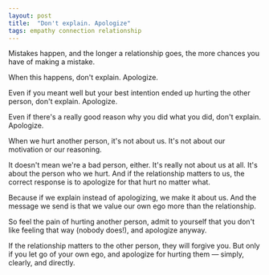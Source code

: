```yaml
---
layout: post
title:  "Don't explain. Apologize"
tags: empathy connection relationship
---
```


Mistakes happen, and the longer a relationship goes, the more chances you have of making a mistake.

When this happens, don't explain. Apologize.

Even if you meant well but your best intention ended up hurting the other person, don't explain. Apologize.

Even if there's a really good reason why you did what you did, don't explain. Apologize.

When we hurt another person, it's not about us. It's not about our motivation or our reasoning.

It doesn't mean we're a bad person, either. It's really not about us at all. It's about the person who we hurt. And if the relationship matters to us, the correct response is to apologize for that hurt no matter what.

Because if we explain instead of apologizing, we make it about us. And the message we send is that we value our own ego more than the relationship.

So feel the pain of hurting another person, admit to yourself that you don't like feeling that way (nobody does!), and apologize anyway.

If the relationship matters to the other person, they will forgive you. But only if you let go of your own ego, and apologize for hurting them — simply, clearly, and directly.